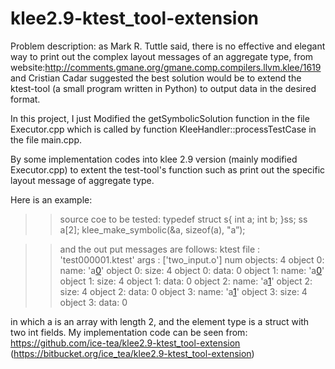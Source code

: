 klee2.9-ktest_tool-extension
============================
Problem description:
as Mark R. Tuttle said, there is no effective and elegant way to 
print out the complex layout messages of an aggregate type,
from website:http://comments.gmane.org/gmane.comp.compilers.llvm.klee/1619
and Cristian Cadar suggested the best solution would be to extend 
the ktest-tool (a small program written in Python) to output data in the 
desired format.

In this project, I just Modified the getSymbolicSolution function in the file Executor.cpp
which is called by function KleeHandler::processTestCase in the file main.cpp.

By some implementation codes into klee 2.9 version (mainly modified Executor.cpp) to
extent the test-tool's function such as print out the specific layout message of aggregate type.

Here is an example:

>>source coe to be tested:
typedef struct s{
int a;
int b;
}ss;
ss a[2];
klee_make_symbolic(&a, sizeof(a), "a”);

>>and the out put messages are follows:
ktest file : 'test000001.ktest'
args       : ['two_input.o']
num objects: 4
object    0: name: 'a[0](0)'
object    0: size: 4
object    0: data: 0
object    1: name: 'a[0](1)'
object    1: size: 4
object    1: data: 0
object    2: name: 'a[1](0)'
object    2: size: 4
object    2: data: 0
object    3: name: 'a[1](1)'
object    3: size: 4
object    3: data: 0

in which a is an array with length 2, and the element type is a struct with two int fields.
My implementation code can be seen from: 
https://github.com/ice-tea/klee2.9-ktest_tool-extension
(https://bitbucket.org/ice_tea/klee2.9-ktest_tool-extension)
